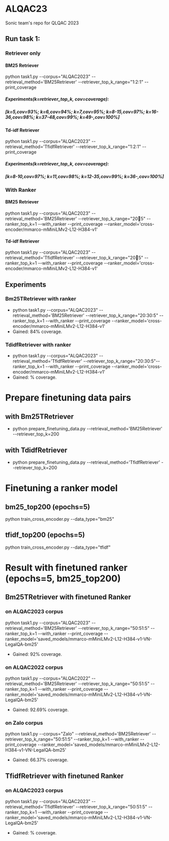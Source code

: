 # ALQAC23
Sonic team's repo for QLQAC 2023


## Run task 1:
### Retriever only
#### BM25 Retriever
python task1.py --corpus="ALQAC2023" --retrieval_method='BM25Retriever' --retriever_top_k_range="1:2:1" --print_coverage

##### Experiments(k=retriever_top_k, cov=coverage): 
##### [k=5,cov=93%; k=6,cov=94%; k=7,cov=95%; k=8-15,cov=97%; k=16-36,cov=98%; k=37-48,cov=99%; k=49-,cov=100%]

#### Td-idf Retriever
python task1.py --corpus="ALQAC2023" --retrieval_method='TfidfRetriever' --retriever_top_k_range="1:2:1" --print_coverage

##### Experiments(k=retriever_top_k, cov=coverage): 
##### [k=8-10,cov=97%; k=11,cov=98%; k=12-35,cov=99%; k=36-,cov=100%]



### With Ranker
#### BM25 Retriever
python task1.py --corpus="ALQAC2023" --retrieval_method='BM25Retriever' --retriever_top_k_range="20:100:5" --ranker_top_k=1 --with_ranker --print_coverage --ranker_model='cross-encoder/mmarco-mMiniLMv2-L12-H384-v1'

#### Td-idf Retriever
python task1.py --corpus="ALQAC2023" --retrieval_method='TfidfRetriever' --retriever_top_k_range="20:100:5" --ranker_top_k=1 --with_ranker --print_coverage --ranker_model='cross-encoder/mmarco-mMiniLMv2-L12-H384-v1'

## Experiments
### Bm25TRetriever with ranker
- python task1.py --corpus="ALQAC2023" --retrieval_method='BM25Retriever' --retriever_top_k_range="20:30:5" --ranker_top_k=1 --with_ranker --print_coverage --ranker_model='cross-encoder/mmarco-mMiniLMv2-L12-H384-v1'
- Gained: 84% coverage.


### TdidfRetriever with ranker
- python task1.py --corpus="ALQAC2023" --retrieval_method='TfidfRetriever' --retriever_top_k_range="20:30:5"--ranker_top_k=1 --with_ranker --print_coverage --ranker_model='cross-encoder/mmarco-mMiniLMv2-L12-H384-v1'
- Gained: % coverage.

# Prepare finetuning data pairs
## with Bm25TRetriever
- python prepare_finetuning_data.py --retrieval_method='BM25Retriever' --retriever_top_k=200

## with TdidfRetriever
- python prepare_finetuning_data.py --retrieval_method='TfidfRetriever' --retriever_top_k=200

# Finetuning a ranker model
## bm25_top200 (epochs=5)
python train_cross_encoder.py --data_type="bm25"

## tfidf_top200 (epochs=5)
python train_cross_encoder.py --data_type="tfidf"

# Result with finetuned ranker (epochs=5, bm25_top200)
## Bm25TRetriever with finetuned Ranker
### on ALQAC2023 corpus
python task1.py --corpus="ALQAC2023" --retrieval_method='BM25Retriever' --retriever_top_k_range="50:51:5" --ranker_top_k=1 --with_ranker --print_coverage --ranker_model='saved_models/mmarco-mMiniLMv2-L12-H384-v1-VN-LegalQA-bm25'
- Gained: 92% coverage.

### on ALQAC2022 corpus
python task1.py --corpus="ALQAC2022" --retrieval_method='BM25Retriever' --retriever_top_k_range="50:51:5" --ranker_top_k=1 --with_ranker --print_coverage --ranker_model='saved_models/mmarco-mMiniLMv2-L12-H384-v1-VN-LegalQA-bm25'
- Gained: 92.69% coverage.

### on Zalo corpus
python task1.py --corpus="Zalo" --retrieval_method='BM25Retriever' --retriever_top_k_range="50:51:5" --ranker_top_k=1 --with_ranker --print_coverage --ranker_model='saved_models/mmarco-mMiniLMv2-L12-H384-v1-VN-LegalQA-bm25'
- Gained: 66.37% coverage.

## TfidfRetriever with finetuned Ranker
### on ALQAC2023 corpus
python task1.py --corpus="ALQAC2023" --retrieval_method='TfidfRetriever' --retriever_top_k_range="50:51:5" --ranker_top_k=1 --with_ranker --print_coverage --ranker_model='saved_models/mmarco-mMiniLMv2-L12-H384-v1-VN-LegalQA-bm25'
- Gained: % coverage.